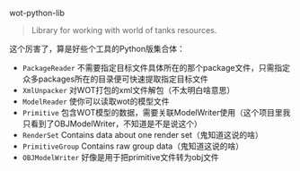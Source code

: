wot-python-lib

> Library for working with world of tanks resources.

这个厉害了，算是好些个工具的Python版集合体：

- `PackageReader` 不需要指定目标文件具体所在的那个package文件，只需指定众多packages所在的目录便可快速提取指定目标文件
- `XmlUnpacker` 对WOT打包的xml文件解包（不太明白啥意思）
- `ModelReader` 使你可以读取wot的模型文件
- `Primitive` 包含WOT模型的数据，需要关联ModelWriter使用（这个项目里我只看到了OBJModelWriter，不知道是不是说这个）
- `RenderSet` Contains data about one render set（鬼知道这说的啥）
- `PrimitiveGroup` Contains raw group data（鬼知道这说的啥）
- `OBJModelWriter` 好像是用于把primitive文件转为obj文件